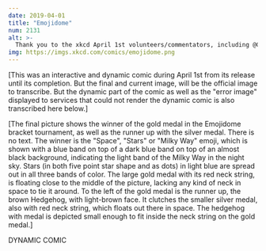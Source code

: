 ```yaml
---
date: 2019-04-01
title: "Emojidome"
num: 2131
alt: >-
  Thank you to the xkcd April 1st volunteers/commentators, including @Chromakode, Kevin, @Aiiane, Patrick, Kat, Reuven, @cotrone, @bstaffin, @zigdon, schwal, Stereo, and everyone who voted!
img: https://imgs.xkcd.com/comics/emojidome.png
---
```

[This was an interactive and dynamic comic during April 1st from its release until its completion. But the final and current image, will be the official image to transcribe. But the dynamic part of the comic as well as the "error image" displayed to services that could not render the dynamic comic is also transcribed here below.]

[The final picture shows the winner of the gold medal in the Emojidome bracket tournament, as well as the runner up with the silver medal. There is no text. The winner is the "Space", "Stars" or "Milky Way" emoji, which is shown with a blue band on top of a dark blue band on top of an almost black background, indicating the light band of the Milky Way in the night sky. Stars (in both five point star shape and as dots) in light blue are spread out in all three bands of color. The large gold medal with its red neck string, is floating close to the middle of the picture, lacking any kind of neck in space to tie it around. To the left of the gold medal is the runner up, the brown Hedgehog, with light-brown face. It clutches the smaller silver medal, also with red neck string, which floats out there in space. The hedgehog with medal is depicted small enough to fit inside the neck string on the gold medal.]


DYNAMIC COMIC